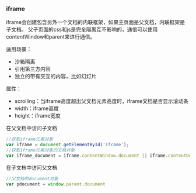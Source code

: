### iframe
iframe会创建包含另外一个文档的内联框架，如果主页面是父文档，内联框架是子文档。
父子页面的css和js是完全隔离互不影响的，通信可以使用contentWindow和parent来进行通信。

适用场景：
- 沙箱隔离
- 引用第三方内容
- 独立的带有交互的内容，比如幻灯片

属性：
- scrolling：当iframe高度超出父文档元素高度时，iframe文档是否显示滚动条
- width：iframe高度
- height：iframe宽度

在父文档中访问子文档
```js
//获取iframe元素对象
var iframe = document.getElementById('iframe');
//获取iframe元素对象的文档对象
var iframe_document = iframe.contentWindow.document || iframe.contentDocument;
```

在子文档中访问父文档
```js
//父文档的document对象
var pdocument = window.parent.document
```